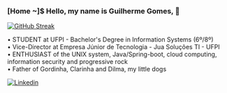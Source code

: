 ### [Home ~]$ Hello, my name is Guilherme Gomes, 🤘

<!-- ![ggomes12's Stats](https://github-readme-stats.vercel.app/api?username=ggomes12&theme=tokyonight&show_icons=true&hide_border=false&count_private=true) -->
[![GitHub Streak](https://streak-stats.demolab.com?user=ggomes12&theme=dracula&hide_border=true&mode=weekly)](https://git.io/streak-stats)

• STUDENT at UFPI - Bachelor's Degree in Information Systems (6º/8º) <br/>
• Vice-Director at Empresa Júnior de Tecnologia - Jua Soluções TI - UFPI <br/>
• ENTHUSIAST of the UNIX system, Java/Spring-boot, cloud computing, information security and progressive rock <br/>
• Father of Gordinha, Clarinha and Dilma, my little dogs <br/>

[![Linkedin](https://img.shields.io/badge/LinkedIn-0077B5?style=for-the-badge&logo=linkedin&logoColor=white)](https://www.linkedin.com/in/guilherme-gomes-1570aa2a1/)
